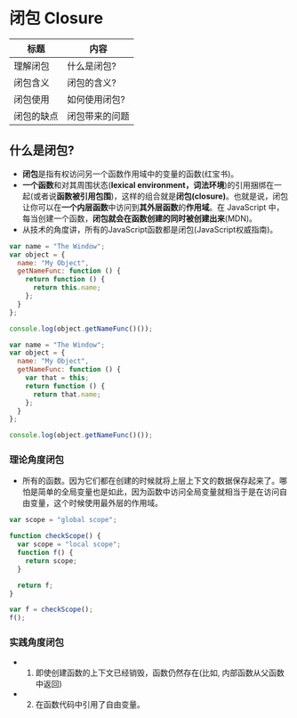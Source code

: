 # 闭包 Closure

| 标题 | 内容 |
| --- | --- |
| 理解闭包 | 什么是闭包? |
| 闭包含义 | 闭包的含义? |
| 闭包使用 | 如何使用闭包? |
| 闭包的缺点 | 闭包带来的问题 |

## 什么是闭包?
- **闭包**是指有权访问另一个函数作用域中的变量的函数(红宝书)。
- **一个函数**和对其周围状态(**lexical environment，词法环境**)的引用捆绑在一起(或者说**函数被引用包围**)，这样的组合就是**闭包(closure)**。也就是说，闭包让你可以在**一个内层函数**中访问到**其外层函数**的**作用域**。在 JavaScript 中，每当创建一个函数，**闭包就会在函数创建的同时被创建出来**(MDN)。
- 从技术的角度讲，所有的JavaScript函数都是闭包(JavaScript权威指南)。

```javascript
var name = "The Window";
var object = {
  name: "My Object",
  getNameFunc: function () {
    return function () {
      return this.name;
    };
  }
};

console.log(object.getNameFunc()());
```

```javascript
var name = "The Window";
var object = {
  name: "My Object",
  getNameFunc: function () {
    var that = this;
    return function () {
      return that.name;
    };
  }
};

console.log(object.getNameFunc()());
```

### 理论角度闭包

- 所有的函数。因为它们都在创建的时候就将上层上下文的数据保存起来了。哪怕是简单的全局变量也是如此，因为函数中访问全局变量就相当于是在访问自由变量，这个时候使用最外层的作用域。

```javascript
var scope = "global scope";

function checkScope() {
  var scope = "local scope";
  function f() {
    return scope;
  }

  return f;
}

var f = checkScope();
f();
```

### 实践角度闭包

- 1. 即使创建函数的上下文已经销毁，函数仍然存在(比如, 内部函数从父函数中返回)
- 2. 在函数代码中引用了自由变量。

```javascript
```
